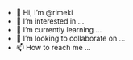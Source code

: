 - 👋 Hi, I’m @rimeki
- 👀 I’m interested in ...
- 🌱 I’m currently learning ...
- 💞️ I’m looking to collaborate on ...
- 📫 How to reach me ...

<!---
rimeki/rimeki is a ✨ special ✨ repository because its `README.md` (this file) appears on your GitHub profile.
You can click the Preview link to take a look at your changes.
--->
